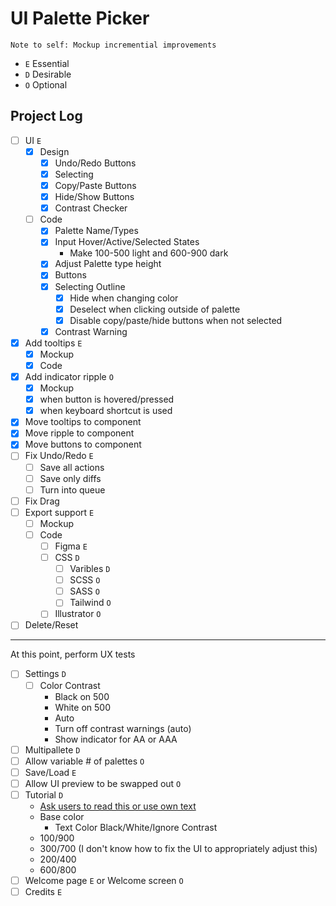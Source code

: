 # UI Palette Picker

`Note to self: Mockup incremential improvements`

- `E` Essential
- `D` Desirable
- `O` Optional

## Project Log

- [ ] UI `E`
  - [X] Design
    - [X] Undo/Redo Buttons
    - [X] Selecting
    - [X] Copy/Paste Buttons
    - [X] Hide/Show Buttons
    - [X] Contrast Checker
  - [ ] Code
    - [X] Palette Name/Types
    - [X] Input Hover/Active/Selected States
      - Make 100-500 light and 600-900 dark
    - [X] Adjust Palette type height
    - [X] Buttons
    - [X] Selecting Outline
      - [X] Hide when changing color
      - [X] Deselect when clicking outside of palette
      - [X] Disable copy/paste/hide buttons when not selected
    - [X] Contrast Warning
- [X] Add tooltips `E`
  - [X] Mockup
  - [X] Code
- [X] Add indicator ripple `O`
  - [X] Mockup
  - [X] when button is hovered/pressed
  - [X] when keyboard shortcut is used
- [X] Move tooltips to component
- [X] Move ripple to component
- [X] Move buttons to component
- [ ] Fix Undo/Redo `E`
  - [ ] Save all actions
  - [ ] Save only diffs
  - [ ] Turn into queue
- [ ] Fix Drag
- [ ] Export support `E`
  - [ ] Mockup
  - [ ] Code
    - [ ] Figma `E`
    - [ ] CSS `D`
      - [ ] Varibles `D`
      - [ ] SCSS `O`
      - [ ] SASS `O`
      - [ ] Tailwind `O`
    - [ ] Illustrator `O`
- [ ] Delete/Reset

---
At this point, perform UX tests

- [ ] Settings `D`
  - [ ] Color Contrast
    - Black on 500
    - White on 500
    - Auto
    - Turn off contrast warnings (auto)
    - Show indicator for AA or AAA
- [ ] Multipallete `D`
- [ ] Allow variable # of palettes `O`
- [ ] Save/Load `E`
- [ ] Allow UI preview to be swapped out `O`
- [ ] Tutorial `D`
  - [Ask users to read this or use own text](https://refactoringui.com/previews/building-your-color-palette/)
  - Base color
    - Text Color Black/White/Ignore Contrast
  - 100/900
  - 300/700 (I don't know how to fix the UI to appropriately adjust this)
  - 200/400
  - 600/800
- [ ] Welcome page `E` or Welcome screen `O`
- [ ] Credits `E`
